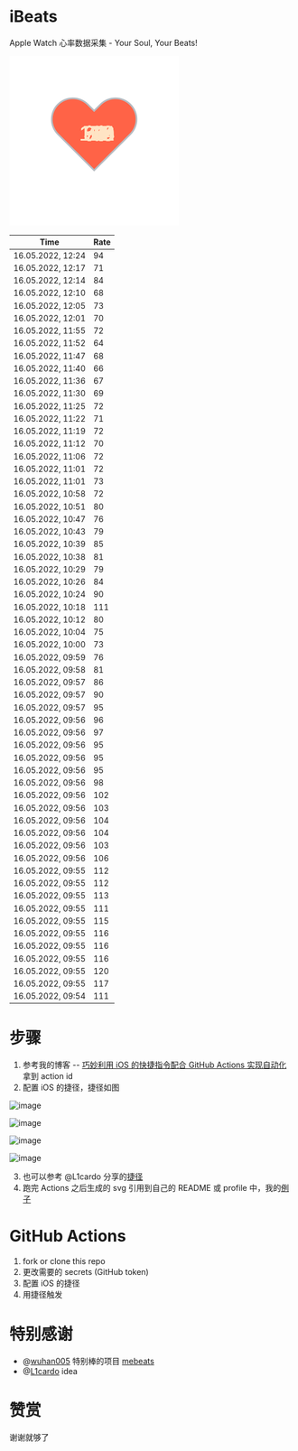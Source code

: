 # iBeats
Apple Watch 心率数据采集 - Your Soul, Your Beats!

![](./files/heart.svg)

<!--START_SECTION:my_heart_rate-->
| Time | Rate | 
 | ---- | ---- | 
| 16.05.2022, 12:24 | 94 |
| 16.05.2022, 12:17 | 71 |
| 16.05.2022, 12:14 | 84 |
| 16.05.2022, 12:10 | 68 |
| 16.05.2022, 12:05 | 73 |
| 16.05.2022, 12:01 | 70 |
| 16.05.2022, 11:55 | 72 |
| 16.05.2022, 11:52 | 64 |
| 16.05.2022, 11:47 | 68 |
| 16.05.2022, 11:40 | 66 |
| 16.05.2022, 11:36 | 67 |
| 16.05.2022, 11:30 | 69 |
| 16.05.2022, 11:25 | 72 |
| 16.05.2022, 11:22 | 71 |
| 16.05.2022, 11:19 | 72 |
| 16.05.2022, 11:12 | 70 |
| 16.05.2022, 11:06 | 72 |
| 16.05.2022, 11:01 | 72 |
| 16.05.2022, 11:01 | 73 |
| 16.05.2022, 10:58 | 72 |
| 16.05.2022, 10:51 | 80 |
| 16.05.2022, 10:47 | 76 |
| 16.05.2022, 10:43 | 79 |
| 16.05.2022, 10:39 | 85 |
| 16.05.2022, 10:38 | 81 |
| 16.05.2022, 10:29 | 79 |
| 16.05.2022, 10:26 | 84 |
| 16.05.2022, 10:24 | 90 |
| 16.05.2022, 10:18 | 111 |
| 16.05.2022, 10:12 | 80 |
| 16.05.2022, 10:04 | 75 |
| 16.05.2022, 10:00 | 73 |
| 16.05.2022, 09:59 | 76 |
| 16.05.2022, 09:58 | 81 |
| 16.05.2022, 09:57 | 86 |
| 16.05.2022, 09:57 | 90 |
| 16.05.2022, 09:57 | 95 |
| 16.05.2022, 09:56 | 96 |
| 16.05.2022, 09:56 | 97 |
| 16.05.2022, 09:56 | 95 |
| 16.05.2022, 09:56 | 95 |
| 16.05.2022, 09:56 | 95 |
| 16.05.2022, 09:56 | 98 |
| 16.05.2022, 09:56 | 102 |
| 16.05.2022, 09:56 | 103 |
| 16.05.2022, 09:56 | 104 |
| 16.05.2022, 09:56 | 104 |
| 16.05.2022, 09:56 | 103 |
| 16.05.2022, 09:56 | 106 |
| 16.05.2022, 09:55 | 112 |
| 16.05.2022, 09:55 | 112 |
| 16.05.2022, 09:55 | 113 |
| 16.05.2022, 09:55 | 111 |
| 16.05.2022, 09:55 | 115 |
| 16.05.2022, 09:55 | 116 |
| 16.05.2022, 09:55 | 116 |
| 16.05.2022, 09:55 | 116 |
| 16.05.2022, 09:55 | 120 |
| 16.05.2022, 09:55 | 117 |
| 16.05.2022, 09:54 | 111 |

<!--END_SECTION:my_heart_rate-->

# 步骤
1. 参考我的博客 -- [巧妙利用 iOS 的快捷指令配合 GitHub Actions 实现自动化](https://github.com/yihong0618/gitblog/issues/198) 拿到 action id
2. 配置 iOS 的捷径，捷径如图

![image](https://user-images.githubusercontent.com/15976103/122154218-0db0b480-ce97-11eb-93bb-5aec07c558dc.png)

![image](https://user-images.githubusercontent.com/15976103/122154236-186b4980-ce97-11eb-8e4b-70551a0391ae.png)

![image](https://user-images.githubusercontent.com/15976103/122154268-2d47dd00-ce97-11eb-902e-3acf292265a9.png)

![image](https://user-images.githubusercontent.com/15976103/122174055-fa144680-ceb4-11eb-9be2-3eb83cd516f7.png)

3. 也可以参考 @L1cardo 分享的[捷径](https://www.icloud.com/shortcuts/6ab6047b459c41ad822ad6b94b1c03d4)
4. 跑完 Actions 之后生成的 svg 引用到自己的 README 或 profile 中，我的[例子](https://github.com/yihong0618) 

# GitHub Actions

1. fork or clone this repo
2. 更改需要的 secrets (GitHub token)
3. 配置 iOS 的捷径
4. 用捷径触发

# 特别感谢
- @[wuhan005](https://github.com/wuhan005) 特别棒的项目 [mebeats](https://github.com/wuhan005/mebeats)
- @[L1cardo](https://github.com/L1cardo) idea

# 赞赏
谢谢就够了
